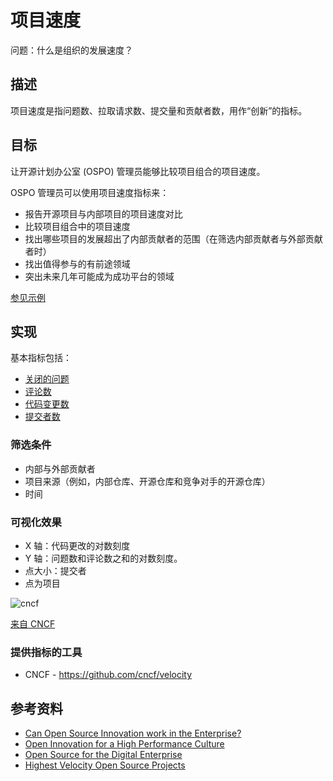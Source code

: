 # 项目速度

问题：什么是组织的发展速度？

## 描述

项目速度是指问题数、拉取请求数、提交量和贡献者数，用作“创新”的指标。

## 目标

让开源计划办公室 (OSPO) 管理员能够比较项目组合的项目速度。

OSPO 管理员可以使用项目速度指标来：

- 报告开源项目与内部项目的项目速度对比
- 比较项目组合中的项目速度
- 找出哪些项目的发展超出了内部贡献者的范围（在筛选内部贡献者与外部贡献者时）
- 找出值得参与的有前途领域
- 突出未来几年可能成为成功平台的领域

[参见示例](https://www.cncf.io/blog/2017/06/05/30-highest-velocity-open-source-projects)

## 实现

基本指标包括：

- [关闭的问题](https://github.com/chaoss/wg-evolution/blob/master/metrics/Issues_Closed.md)
- [评论数](https://github.com/chaoss/wg-evolution/blob/master/metrics/Reviews.md)
- [代码变更数](https://github.com/chaoss/wg-evolution/blob/master/metrics/Code_Changes.md)
- [提交者数](https://github.com/chaoss/wg-risk/blob/master/metrics/Committers.md)

### 筛选条件

* 内部与外部贡献者
* 项目来源（例如，内部仓库、开源仓库和竞争对手的开源仓库）
* 时间

### 可视化效果

* X 轴：代码更改的对数刻度
* Y 轴：问题数和评论数之和的对数刻度。
* 点大小：提交者
* 点为项目

![cncf](images/Velocity.png)

[来自 CNCF](https://www.cncf.io/blog/2017/06/05/30-highest-velocity-open-source-projects/)

### 提供指标的工具

* CNCF - https://github.com/cncf/velocity

## 参考资料

- [Can Open Source Innovation work in the Enterprise?](https://www.threefivetwo.com/blog/can-open-source-innovation-work-in-the-enterprise)
- [Open Innovation for a High Performance Culture](https://www.nearform.com/blog/want-a-high-performing-culture-make-way-for-open-innovation)
- [Open Source for the Digital Enterprise](https://www.cio.com/article/3213146/open-source-is-powering-the-digital-enterprise.html)
- [Highest Velocity Open Source Projects](https://www.cncf.io/blog/2017/06/05/30-highest-velocity-open-source-projects)
